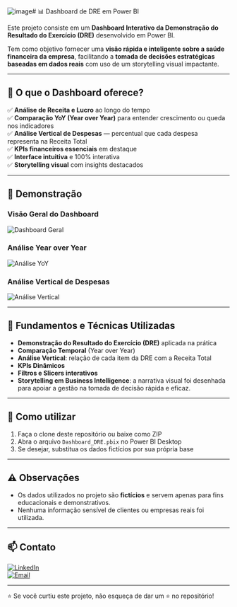 ![image](https://github.com/user-attachments/assets/77da3f62-3eb3-46db-a92b-e44c202b73d7)# 📊 Dashboard de DRE em Power BI

Este projeto consiste em um **Dashboard Interativo da Demonstração do Resultado do Exercício (DRE)** desenvolvido em Power BI. 

Tem como objetivo fornecer uma **visão rápida e inteligente sobre a saúde financeira da empresa**, facilitando a **tomada de decisões estratégicas baseadas em dados reais** com uso de um storytelling visual impactante.

---

## 🚀 O que o Dashboard oferece?

✅ **Análise de Receita e Lucro** ao longo do tempo  
✅ **Comparação YoY (Year over Year)** para entender crescimento ou queda nos indicadores  
✅ **Análise Vertical de Despesas** — percentual que cada despesa representa na Receita Total  
✅ **KPIs financeiros essenciais** em destaque  
✅ **Interface intuitiva** e 100% interativa  
✅ **Storytelling visual** com insights destacados  

---

## 🎥 Demonstração

### Visão Geral do Dashboard
![Dashboard Geral](![image](https://github.com/user-attachments/assets/df64109a-ebf7-4493-b71a-42d9c75fb6a0))

### Análise Year over Year
![Análise YoY](images/analise_yoy.png)

### Análise Vertical de Despesas
![Análise Vertical](images/analise_vertical.png)

---

## 🧠 Fundamentos e Técnicas Utilizadas

- **Demonstração do Resultado do Exercício (DRE)** aplicada na prática
- **Comparação Temporal** (Year over Year)
- **Análise Vertical**: relação de cada item da DRE com a Receita Total
- **KPIs Dinâmicos**
- **Filtros e Slicers interativos**
- **Storytelling em Business Intelligence**: a narrativa visual foi desenhada para apoiar a gestão na tomada de decisão rápida e eficaz.

---

## 💾 Como utilizar

1. Faça o clone deste repositório ou baixe como ZIP
2. Abra o arquivo `Dashboard_DRE.pbix` no Power BI Desktop
3. Se desejar, substitua os dados fictícios por sua própria base

---

## ⚠️ Observações

- Os dados utilizados no projeto são **fictícios** e servem apenas para fins educacionais e demonstrativos.
- Nenhuma informação sensível de clientes ou empresas reais foi utilizada.

---

## 📫 Contato

[![LinkedIn](https://img.shields.io/badge/LinkedIn-0A66C2?style=for-the-badge&logo=linkedin&logoColor=white)](https://www.linkedin.com/in/gustavo-barbosa-868976236/)  
[![Email](https://img.shields.io/badge/Email-D14836?style=for-the-badge&logo=gmail&logoColor=white)](mailto:gustavobarbosa7744@gmail.com)

---

⭐ Se você curtiu este projeto, não esqueça de dar um ⭐ no repositório!

